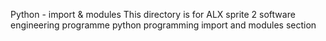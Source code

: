 Python - import & modules
This directory is for ALX sprite 2 software engineering programme python programming import and modules section
